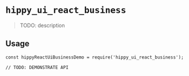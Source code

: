 # `hippy_ui_react_business`

> TODO: description

## Usage

```
const hippyReactUiBusinessDemo = require('hippy_ui_react_business');

// TODO: DEMONSTRATE API
```

